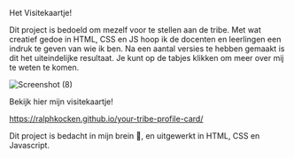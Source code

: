 
Het Visitekaartje!

Dit project is bedoeld om mezelf voor te stellen aan de tribe. Met wat creatief gedoe in HTML, CSS en JS hoop ik de docenten en leerlingen een indruk te geven van wie ik ben. Na een aantal versies te hebben gemaakt is dit het uiteindelijke resultaat. Je kunt op de tabjes klikken om meer over mij te weten te komen.


![Screenshot (8)](https://user-images.githubusercontent.com/106448490/190997317-13fc27a8-2204-4b66-879f-b86daab8076a.png)


Bekijk hier mijn visitekaartje!

https://ralphkocken.github.io/your-tribe-profile-card/

Dit project is bedacht in mijn brein 🧠, en uitgewerkt in HTML, CSS en Javascript.

